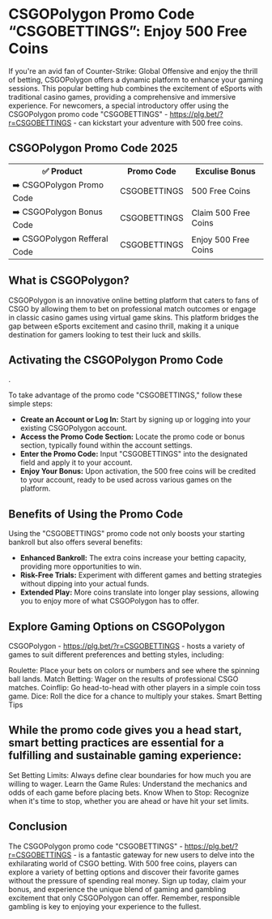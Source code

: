 <h1>CSGOPolygon Promo Code “CSGOBETTINGS”: Enjoy 500 Free Coins</h1>

If you're an avid fan of Counter-Strike: Global Offensive and enjoy the thrill of betting, CSGOPolygon offers a dynamic platform to enhance your gaming sessions. This popular betting hub combines the excitement of eSports with traditional casino games, providing a comprehensive and immersive experience. For newcomers, a special introductory offer using the CSGOPolygon promo code "CSGOBETTINGS" - https://plg.bet/?r=CSGOBETTINGS - can kickstart your adventure with 500 free coins.

<H2>CSGOPolygon Promo Code 2025</H2>
 <table>
  <tr>
    <th>✅ Product</th>
    <th>Promo Code</th>
    <th>Exculise Bonus</th>
  </tr>
  <tr>
    <td>➡️ CSGOPolygon Promo Code</td>
    <td>CSGOBETTINGS</td>
    <td>500 Free Coins</td>
  </tr>
  <tr>
   <td>➡️ CSGOPolygon Bonus Code</td>
    <td>CSGOBETTINGS</td>
    <td>Claim 500 Free Coins</td>
  </tr>
  <tr>
  <td>➡️ CSGOPolygon Refferal Code</td>
    <td>CSGOBETTINGS</td>
      <td>Enjoy 500 Free Coins</td>
  </tr>
</table>


<h2>What is CSGOPolygon?</h2>

CSGOPolygon is an innovative online betting platform that caters to fans of CSGO by allowing them to bet on professional match outcomes or engage in classic casino games using virtual game skins. This platform bridges the gap between eSports excitement and casino thrill, making it a unique destination for gamers looking to test their luck and skills.

<h2>Activating the CSGOPolygon Promo Code</h2>.

To take advantage of the promo code "CSGOBETTINGS," follow these simple steps:

- **Create an Account or Log In:** Start by signing up or logging into your existing CSGOPolygon account.
- **Access the Promo Code Section:** Locate the promo code or bonus section, typically found within the account settings.
- **Enter the Promo Code:** Input "CSGOBETTINGS" into the designated field and apply it to your account.
- **Enjoy Your Bonus:** Upon activation, the 500 free coins will be credited to your account, ready to be used across various games on the platform.

<h2>Benefits of Using the Promo Code</h2>

Using the "CSGOBETTINGS" promo code not only boosts your starting bankroll but also offers several benefits:

- **Enhanced Bankroll:** The extra coins increase your betting capacity, providing more opportunities to win.
- **Risk-Free Trials:** Experiment with different games and betting strategies without dipping into your actual funds.
- **Extended Play:** More coins translate into longer play sessions, allowing you to enjoy more of what CSGOPolygon has to offer.

<h2>Explore Gaming Options on CSGOPolygon</h2>

CSGOPolygon - https://plg.bet/?r=CSGOBETTINGS - hosts a variety of games to suit different preferences and betting styles, including:

Roulette: Place your bets on colors or numbers and see where the spinning ball lands.
Match Betting: Wager on the results of professional CSGO matches.
Coinflip: Go head-to-head with other players in a simple coin toss game.
Dice: Roll the dice for a chance to multiply your stakes.
Smart Betting Tips

<h2>While the promo code gives you a head start, smart betting practices are essential for a fulfilling and sustainable gaming experience:</h2>

Set Betting Limits: Always define clear boundaries for how much you are willing to wager.
Learn the Game Rules: Understand the mechanics and odds of each game before placing bets.
Know When to Stop: Recognize when it's time to stop, whether you are ahead or have hit your set limits.

<h2>Conclusion</h2>

The CSGOPolygon promo code "CSGOBETTINGS" - https://plg.bet/?r=CSGOBETTINGS - is a fantastic gateway for new users to delve into the exhilarating world of CSGO betting. With 500 free coins, players can explore a variety of betting options and discover their favorite games without the pressure of spending real money. Sign up today, claim your bonus, and experience the unique blend of gaming and gambling excitement that only CSGOPolygon can offer. Remember, responsible gambling is key to enjoying your experience to the fullest.
